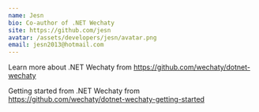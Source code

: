```yaml
---
name: Jesn
bio: Co-author of .NET Wechaty
site: https://github.com/jesn
avatar: /assets/developers/jesn/avatar.png
email: jesn2013@hotmail.com
---
```


Learn more about .NET Wechaty from <https://github.com/wechaty/dotnet-wechaty>

Getting started from .NET Wechaty from <https://github.com/wechaty/dotnet-wechaty-getting-started>
